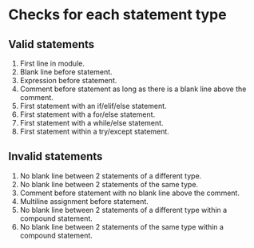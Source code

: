 # Checks for each statement type

## Valid statements

1. First line in module.
2. Blank line before statement.
3. Expression before statement.
4. Comment before statement as long as there is a blank line above the comment.
5. First statement with an if/elif/else statement.
6. First statement with a for/else statement.
7. First statement with a while/else statement.
8. First statement within a try/except statement.

## Invalid statements

1. No blank line between 2 statements of a different type.
2. No blank line between 2 statements of the same type.
3. Comment before statement with no blank line above the comment.
4. Multiline assignment before statement.
5. No blank line between 2 statements of a different type within a compound statement.
6. No blank line between 2 statements of the same type within a compound statement.
